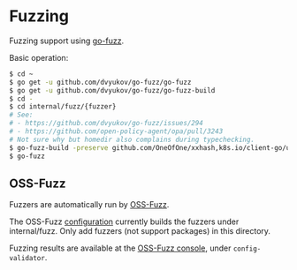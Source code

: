 # Fuzzing

Fuzzing support using [go-fuzz](https://github.com/dvyukov/go-fuzz).

Basic operation:

```sh
$ cd ~
$ go get -u github.com/dvyukov/go-fuzz/go-fuzz
$ go get -u github.com/dvyukov/go-fuzz/go-fuzz-build
$ cd -
$ cd internal/fuzz/{fuzzer}
# See:
# - https://github.com/dvyukov/go-fuzz/issues/294
# - https://github.com/open-policy-agent/opa/pull/3243
# Not sure why but homedir also complains during typechecking.
$ go-fuzz-build -preserve github.com/OneOfOne/xxhash,k8s.io/client-go/util/homedir
$ go-fuzz
```

## OSS-Fuzz

Fuzzers are automatically run by
[OSS-Fuzz](https://github.com/google/oss-fuzz).

The OSS-Fuzz
[configuration](https://github.com/google/oss-fuzz/blob/master/projects/config-validator)
currently builds the fuzzers under internal/fuzz. Only add fuzzers
(not support packages) in this directory.

Fuzzing results are available at the [OSS-Fuzz console](https://oss-fuzz.com/),
under `config-validator`.

